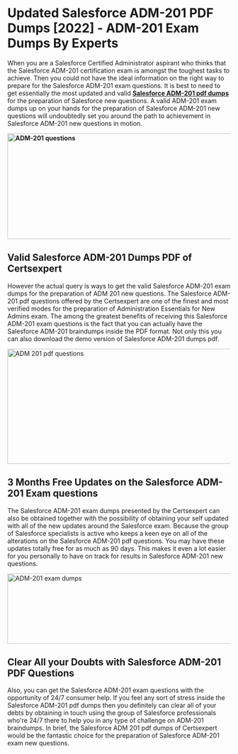 <h1><strong>Updated Salesforce ADM-201 PDF Dumps [2022] - ADM-201 Exam Dumps By Experts&nbsp;</strong></h1>
<p><span style="font-weight: 400;">When you are a Salesforce Certified Administrator aspirant who thinks that the Salesforce ADM-201 certification exam is amongst the toughest tasks to achieve. Then you could not have the ideal information on the right way to prepare for the Salesforce ADM-201 exam questions. It is best to need to get essentially the most updated and valid <strong><a href="https://www.certsexpert.com/ADM-201-pdf-questions.html">Salesforce ADM-201 pdf dumps</a></strong> for the preparation of Salesforce new questions. A valid  ADM-201 exam dumps up on your hands for the preparation of Salesforce ADM-201 new questions will undoubtedly set you around the path to achievement in Salesforce ADM-201 new questions in motion.</span></p>
<p><span style="font-weight: 400;"><strong><img style="display: block; margin-left: auto; margin-right: auto;" src="https://i.ibb.co/QXh983F/73475278-2429792180625311-4586132736837681152-n.jpg" alt="ADM-201 questions" width="632" height="238" /></strong></span></p>
<h2><strong>Valid Salesforce ADM-201 Dumps PDF of Certsexpert</strong></h2>
<p><span style="font-weight: 400;">However the actual query is ways to get the valid Salesforce ADM-201 exam dumps for the preparation of ADM 201 new questions. The Salesforce ADM-201 pdf questions offered by the Certsexpert are one of the finest and most verified modes for the preparation of Administration Essentials for New Admins exam. The among the greatest benefits of receiving this Salesforce ADM-201 exam questions is the fact that you can actually have the Salesforce ADM-201 braindumps inside the PDF format. Not only this you can also download the demo version of Salesforce ADM-201 dumps pdf.</span></p>
<p><span style="font-weight: 400;"><img style="display: block; margin-left: auto; margin-right: auto;" src="https://i.ibb.co/Jd8hN2L/76714008-3182067705200142-8735104740007870464-n.jpg" alt="ADM 201 pdf questions" width="701" height="259" /></span></p>
<h2><strong>3 Months Free Updates on the Salesforce ADM-201 Exam questions</strong></h2>
<p><span style="font-weight: 400;">The Salesforce ADM-201 exam dumps presented by the Certsexpert can also be obtained together with the possibility of obtaining your self updated with all of the new updates around the Salesforce exam. Because the group of Salesforce specialists is active who keeps a keen eye on all of the alterations on the Salesforce ADM-201 pdf questions. You may have these updates totally free for as much as 90 days. This makes it even a lot easier for you personally to have on track for results in Salesforce ADM-201 new questions.</span></p>
<p><span style="font-weight: 400;"><a href="https://www.certsexpert.com/ADM-201-pdf-questions.html"><img style="display: block; margin-left: auto; margin-right: auto;" src="https://i.ibb.co/TMnKrkJ/75398236-424489711531572-5064688549987614720-n.jpg" alt="ADM-201 exam dumps" width="714" height="158" /></a></span></p>
<h2><strong>Clear All your Doubts with Salesforce ADM-201 PDF Questions</strong></h2>
<p>Also, you can get the Salesforce ADM-201 exam questions with the opportunity of 24/7 consumer help. If you feel any sort of stress inside the Salesforce ADM-201 pdf dumps then you definitely can clear all of your debts by obtaining in touch using the group of Salesforce professionals who're 24/7 there to help you in any type of challenge on  ADM-201 braindumps. In brief, the Salesforce ADM 201 pdf dumps of Certsexpert would be the fantastic choice for the preparation of Salesforce ADM-201 exam new questions.</p>
